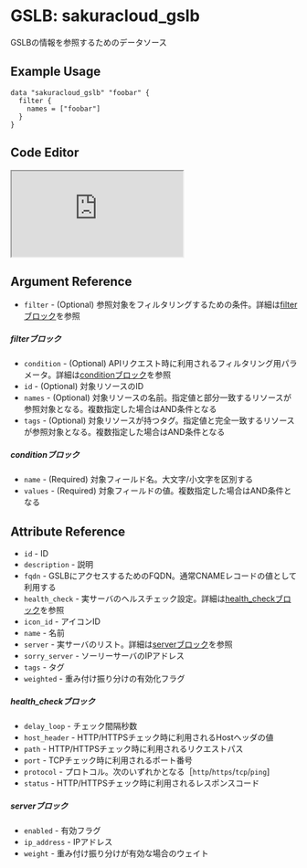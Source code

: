 # GSLB: sakuracloud_gslb

GSLBの情報を参照するためのデータソース

## Example Usage

```hcl
data "sakuracloud_gslb" "foobar" {
  filter {
    names = ["foobar"]
  }
}
```

<div class="editor">

<h2>Code Editor</h2>

<iframe src="https://zouen-alpha.usacloud.jp/#data/gslb"></iframe>

</div>


## Argument Reference

* `filter` - (Optional) 参照対象をフィルタリングするための条件。詳細は[filterブロック](#filter)を参照 

##### filterブロック

* `condition` - (Optional) APIリクエスト時に利用されるフィルタリング用パラメータ。詳細は[conditionブロック](#condition)を参照  
* `id` - (Optional) 対象リソースのID 
* `names` - (Optional) 対象リソースの名前。指定値と部分一致するリソースが参照対象となる。複数指定した場合はAND条件となる  
* `tags` - (Optional) 対象リソースが持つタグ。指定値と完全一致するリソースが参照対象となる。複数指定した場合はAND条件となる

##### conditionブロック

* `name` - (Required) 対象フィールド名。大文字/小文字を区別する  
* `values` - (Required) 対象フィールドの値。複数指定した場合はAND条件となる

## Attribute Reference

* `id` - ID
* `description` - 説明
* `fqdn` - GSLBにアクセスするためのFQDN。通常CNAMEレコードの値として利用する
* `health_check` - 実サーバのヘルスチェック設定。詳細は[health_checkブロック](#health_check)を参照
* `icon_id` - アイコンID
* `name` - 名前
* `server` - 実サーバのリスト。詳細は[serverブロック](#server)を参照
* `sorry_server` - ソーリーサーバのIPアドレス
* `tags` - タグ
* `weighted` - 重み付け振り分けの有効化フラグ

##### health_checkブロック

* `delay_loop` - チェック間隔秒数
* `host_header` - HTTP/HTTPSチェック時に利用されるHostヘッダの値
* `path` - HTTP/HTTPSチェック時に利用されるリクエストパス
* `port` - TCPチェック時に利用されるポート番号
* `protocol` - プロトコル。次のいずれかとなる［`http`/`https`/`tcp`/`ping`]
* `status` - HTTP/HTTPSチェック時に利用されるレスポンスコード

##### serverブロック

* `enabled` - 有効フラグ
* `ip_address` - IPアドレス
* `weight` - 重み付け振り分けが有効な場合のウェイト



